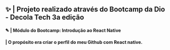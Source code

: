## ✨ | Projeto realizado através do Bootcamp da Dio - Decola Tech 3a edição
####  ✎ | Módulo do Bootcamp: Introdução ao React Native 
####     | O propósito era criar o perfil do meu Github com React native.
